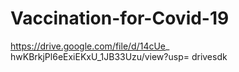 # Vaccination-for-Covid-19
https://drive.google.com/file/d/14cUe_
hwKBrkjPl6eExiEKxU_1JB33Uzu/view?usp=
drivesdk
